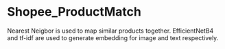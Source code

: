 # Shopee_ProductMatch
Nearest Neigbor is used to map similar products together. 
EfficientNetB4 and tf-idf are used to generate embedding for image and text respectively.
